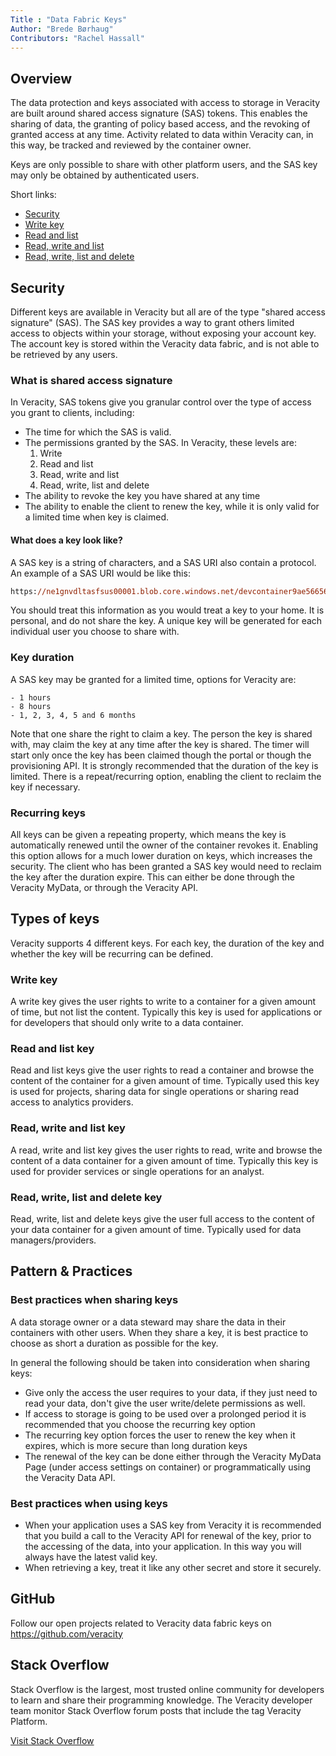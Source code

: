 ```yaml
---
Title : "Data Fabric Keys"
Author: "Brede Børhaug"
Contributors: "Rachel Hassall"
---
```


## Overview 
The data protection and keys associated with access to storage in Veracity are built around shared access signature (SAS) tokens. This enables the sharing of data, the granting of policy based access, and the revoking of granted access at any time. Activity related to data within Veracity can, in this way, be tracked and reviewed by the container owner.

Keys are only possible to share with other platform users, and the SAS key may only be obtained by authenticated users.


Short links:
- [Security](#security)
- [Write key](#write-key)
- [Read and list](#read-and-list-key)
- [Read, write and list](#read-write-and-list-key)
- [Read, write, list and delete](#read-write-list-and-delete-key)


## Security
Different keys are available in Veracity but all are of the type "shared access signature" (SAS). The SAS key provides a way to grant others limited access to objects within your storage, without exposing your account key. The account key is stored within the Veracity data fabric, and is not able to be retrieved by any users.

### What is shared access signature
In Veracity, SAS tokens give you granular control over the type of access you grant to clients, including:

- The time for which the SAS is valid.
- The permissions granted by the SAS. In Veracity, these levels are: 
    1. Write
    2. Read and list
    3. Read, write and list
    4. Read, write, list and delete
- The ability to revoke the key you have shared at any time
- The ability to enable the client to renew the key, while it is only valid for a limited time when key is claimed.

[](https://veracitydevtest.blob.core.windows.net/static-documentation/keys-share.PNG)

#### What does a key look like?
A SAS key is a string of characters, and a SAS URI also contain a protocol. An example of a SAS URI would be like this:
```ps
https://ne1gnvdltasfsus00001.blob.core.windows.net/devcontainer9ae56656-bd3a-4d6e-b257-cfbb6241b1ea?sv=2017-04-17&sr=c&sig=HkIguyFkms26jwP420X8Rfu3q%2B9fuwO8Ob5Aeth7UfM%3D&st=2017-10-27T20%3A29%3A55Z&se=2017-10-27T22%3A30%3A02Z&sp=rwdl
```
You should treat this information as you would treat a key to your home. It is personal, and do not share the key. A unique key will be generated for each individual user you choose to share with.

### Key duration
A SAS key may be granted for a limited time, options for Veracity are:

    - 1 hours
    - 8 hours
    - 1, 2, 3, 4, 5 and 6 months
    
Note that one share the right to claim a key. The person the key is shared with, may claim the key at any time after the key is shared. The timer will start only once the key has been claimed though the portal or though the provisioning API. It is strongly recommended that the duration of the key is limited. There is a repeat/recurring option, enabling the client to reclaim the key if necessary.

### Recurring keys
All keys can be given a repeating property, which means the key is automatically renewed until the owner of the container revokes it. Enabling this option allows for a much lower duration on keys, which increases the security. The client who has been granted a SAS key would need to reclaim the key after the duration expire. This can either be done through the Veracity MyData, or through the Veracity API.



## Types of keys 
Veracity supports 4 different keys. For each key, the duration of the key and whether the key will be recurring can be defined.

### Write key
A write key gives the user rights to write to a container for a given amount of time, but not list the content. Typically this key is used for applications or for developers that should only write to a data container.

### Read and list key
Read and list keys give the user rights to read a container and browse the content of the container for a given amount of time. Typically used this key is used for projects, sharing data for single operations or sharing read access to analytics providers.

### Read, write and list key
A read, write and list key gives the user rights to read, write and browse the content of a data container for a given amount of time. Typically this key is used for provider services or single operations for an analyst.

### Read, write, list and delete key
Read, write, list and delete keys give the user full access to the content of your data container for a given amount of time. Typically used for data managers/providers. 


## Pattern & Practices 

### Best practices when sharing keys
A data storage owner or a data steward may share the data in their containers with other users. When they share a key, it is best practice to choose as short a duration as possible for the key. 

In general the following should be taken into consideration when sharing keys:

- Give only the access the user requires to your data, if they just need to read your data, don't give the user write/delete permissions as well.
- If access to storage is going to be used over a prolonged period it is recommended that you choose the recurring key option
- The recurring key option forces the user to renew the key when it expires, which is more secure than long duration keys
- The renewal of the key can be done either through the Veracity MyData Page (under access settings on container) or programmatically using the Veracity Data API.


### Best practices when using keys
- When your application uses a SAS key from Veracity it is recommended that you build a call to the Veracity API for renewal of the key, prior to the accessing of the data, into your application. In this way you will always have the latest valid key. 
- When retrieving a key, treat it like any other secret and store it securely.



## GitHub  
Follow our open projects related to Veracity data fabric keys on https://github.com/veracity

## Stack Overflow
Stack Overflow is the largest, most trusted online community for developers to learn and share their programming knowledge. The Veracity developer team monitor Stack Overflow forum posts that include the tag Veracity Platform.

[Visit Stack Overflow](https://stackoverflow.com/questions/tagged/veracity+platform?mode=all)

 
